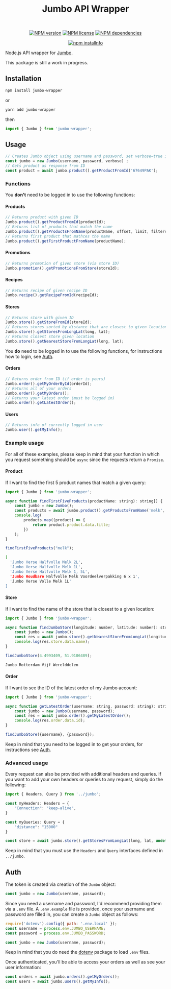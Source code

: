 <div align="center">
  <h1>
    Jumbo API Wrapper
  </h1>
  </br>
  <p>
    <a href="https://www.npmjs.com/package/jumbo-wrapper"><img src="https://img.shields.io/npm/v/jumbo-wrapper" alt="NPM version" /></a>
    <a href="https://github.com/RinseV/jumbo-wrapper"><img src="https://img.shields.io/npm/l/jumbo-wrapper" alt="NPM license" /></a>
    <a href="https://www.npmjs.com/package/jumbo-wrapper"><img src="https://img.shields.io/david/RinseV/jumbo-wrapper" alt="NPM dependencies"/></a>
  </p>
  <p>
    <a href="https://nodei.co/npm/jumbo-wrapper/"><img src="https://nodei.co/npm/jumbo-wrapper.svg" alt="npm installnfo" /></a>
  </p>
</div>

Node.js API wrapper for [Jumbo](https://www.jumbo.com/).

This package is still a work in progress.

## Installation
```sh
npm install jumbo-wrapper
``` 
or 
```sh
yarn add jumbo-wrapper
```
then
```javascript
import { Jumbo } from 'jumbo-wrapper';
```

## Usage
```javascript
// Creates Jumbo object using username and password, set verbose=true if you want to see all requests
const jumbo = new Jumbo(username, password, verbose) ;
// Gets product as response from ID
const product = await jumbo.product().getProductFromId('67649PAK'); 
```

### Functions

You **don't** need to be logged in to use the following functions:
#### Products
```javascript
// Returns product with given ID
Jumbo.product().getProductFromId(productId); 
// Returns list of products that match the name
Jumbo.product().getProductsFromName(productName, offset, limit, filters); 
// Returns first product that mathces the name
Jumbo.product().getFirstProductFromName(productName); 
```

#### Promotions
```javascript
// Returns promotion of given store (via store ID)
Jumbo.promotion().getPromotionsFromStore(storeId);
```

#### Recipes
```javascript
// Returns recipe of given recipe ID
Jumbo.recipe().getRecipeFromId(recipeId);
```

#### Stores
```javascript
// Returns store with given ID
Jumbo.store().getStoreFromId(storeId);
// Returns stores sorted by distance that are closest to given location
Jumbo.store().getStoresFromLongLat(long, lat);
// Returns closest store given location
Jumbo.store().getNearestStoreFromLongLat(long, lat);
```

You **do** need to be logged in to use the following functions, for instructions how to login, see [Auth](#Auth).
#### Orders
```javascript
// Returns order from ID (if order is yours)
Jumbo.order().getMyOrderById(orderId);
// Returns all of your orders
Jumbo.order().getMyOrders();
// Returns your latest order (must be logged in)
Jumbo.order().getLatestOrder();
```

#### Users
```javascript
// Returns info of currently logged in user
Jumbo.user().getMyInfo();
```


### Example usage
For all of these examples, please keep in mind that your function in which you request something should be ``async`` since the requests return a ``Promise``.
#### Product
If I want to find the first 5 product names that match a given query:
```javascript
import { Jumbo } from 'jumbo-wrapper';

async function findFirstFiveProducts(productName: string): string[] {
    const jumbo = new Jumbo();
    const products = await jumbo.product().getProductsFromName('melk', 0, 5);
    console.log(
        products.map((product) => {
            return product.product.data.title;
        })
    );
}

findFirstFiveProducts("melk");
```
```sh
[
  'Jumbo Verse Halfvolle Melk 2L',
  'Jumbo Verse Halfvolle Melk 1L',
  'Jumbo Verse Halfvolle Melk 1, 5L',
  'Jumbo Houdbare Halfvolle Melk Voordeelverpakking 6 x 1',
  'Jumbo Verse Volle Melk 1L'
]
```

#### Store
If I want to find the name of the store that is closest to a given location:
```javascript
import { Jumbo } from 'jumbo-wrapper';

async function findJumboStore(longitude: number, latitude: number): string {
    const jumbo = new Jumbo();
    const res = await jumbo.store().getNearestStoreFromLongLat(longitude, latitude);
    console.log(res.store.data.name);
}

findJumboStore(4.4993409, 51.9106489);
```
```sh
Jumbo Rotterdam Vijf Werelddelen
```

#### Order
If I want to see the ID of the latest order of my Jumbo account:
```javascript
import { Jumbo } from 'jumbo-wrapper';

async function getLatestOrder(username: string, password: string): string {
    const jumbo = new Jumbo(username, password);
    const res = await jumbo.order().getMyLatestOrder();
    console.log(res.order.data.id);
}

findJumboStore({username}, {password});
```
Keep in mind that you need to be logged in to get your orders, for instructions see [Auth](#Auth).

### Advanced usage
Every request can also be provided with additional headers and queries. If you want to add your own headers or queries to any request, simply do the following:
```javascript
import { Headers, Query } from '../jumbo';

const myHeaders: Headers = {
    "Connection": "keep-alive",
}

const myQueries: Query = {
    "distance": "15000"
}

const store = await jumbo.store().getStoresFromLongLat(long, lat, undefined, undefined, myHeaders, myQueries);
```
Keep in mind that you must use the ``Headers`` and ``Query`` interfaces defined in ``../jumbo``.

## Auth
The token is created via creation of the ```Jumbo``` object:
```javascript
const jumbo = new Jumbo(username, password);
```
Since you need a username and password, I'd recommend providing them via a ``.env`` file. A ``.env.example`` file is provided, once your username and password are filled in, you can create a ``Jumbo`` object as follows:
```javascript
require('dotenv').config({ path: '.env.local' });
const username = process.env.JUMBO_USERNAME;
const password = process.env.JUMBO_PASSWORD;

const jumbo = new Jumbo(username, password);
```
Keep in mind that you do need the [dotenv](https://www.npmjs.com/package/dotenv) package to load ``.env`` files.


Once authenticated, you'll be able to access your orders as well as see your user information:
```javascript
const orders = await jumbo.orders().getMyOrders();
const users = await jumbo.users().getMyInfo();
```